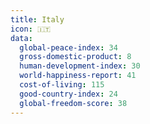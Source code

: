 ```yaml
---
title: Italy
icon: 🇮🇹
data:
  global-peace-index: 34
  gross-domestic-product: 8
  human-development-index: 30
  world-happiness-report: 41
  cost-of-living: 115
  good-country-index: 24
  global-freedom-score: 38
---
```

